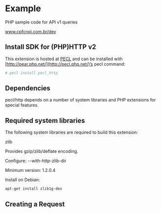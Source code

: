 # Example

PHP sample code for API v1 queries

www.cpfcnpj.com.br/dev

## Install SDK for (PHP)HTTP v2 #

This extension is hosted at [PECL](http://pecl.php.net/) and can be installed with [http://pear.php.net/](http://pecl.php.net/)’s pecl command:

```bash
# pecl install pecl_http
```

## Dependencies

pecl/http depends on a number of system libraries and  PHP  extensions for special features.

## Required system libraries

The following system libraries are required to build this extension:

zlib

Provides gzip/zlib/deflate encoding.

Configure: --with-http-zlib-dir

Minimum version: 1.2.0.4

Install on Debian: 

```bash
apt-get install zlib1g-dev
```

## Creating a Request
